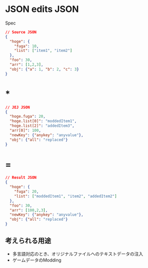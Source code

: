 # JSON edits JSON
Spec

```JSON
// Source JSON
{
  "hoge": {
    "fuga": 10,
    "list": ["item1", "item2"]
  },
  "foo": 30,
  "arr": [1,2,3],
  "obj": {"a": 1, "b": 2, "c": 3}
}
```
# *
```JSON
// JEJ JSON
{
  "hoge.fuga": 20,
  "hoge.list[0]": "moddedItem1",
  "hoge.list[2]": "addedItem3",
  "arr[0]": 100,
  "newKey": {"anykey": "anyvalue"},
  "obj": {"all": "replaced"}
}
```
# =
```JSON
// Result JSON
{
  "hoge": {
    "fuga": 20,
    "list": ["moddedItem1", "item2", "addedItem2"]
  },
  "foo": 30,
  "arr": [100,2,3],
  "newKey": {"anykey": "anyvalue"},
  "obj": {"all": "replaced"}
}
```

## 考えられる用途
* 多言語対応のとき、オリジナルファイルへのテキストデータの注入
* ゲームデータのModding

